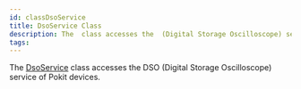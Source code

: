 ```yaml
---
id: classDsoService
title: DsoService Class
description: The  class accesses the  (Digital Storage Oscilloscope) service of Pokit devices.
tags:
---
```

The <a href="classDsoService">DsoService</a> class accesses the DSO (Digital Storage Oscilloscope) service of Pokit devices.
